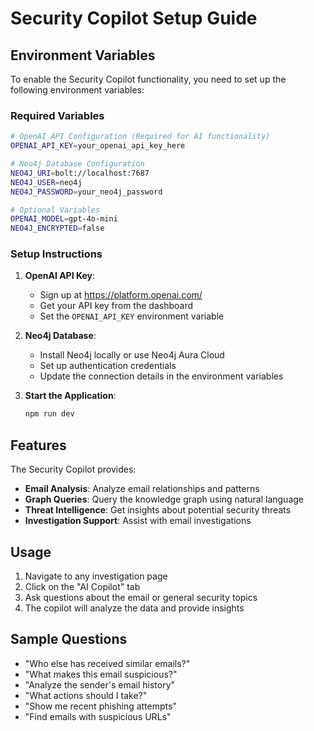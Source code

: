 # Security Copilot Setup Guide

## Environment Variables

To enable the Security Copilot functionality, you need to set up the following environment variables:

### Required Variables

```bash
# OpenAI API Configuration (Required for AI functionality)
OPENAI_API_KEY=your_openai_api_key_here

# Neo4j Database Configuration
NEO4J_URI=bolt://localhost:7687
NEO4J_USER=neo4j
NEO4J_PASSWORD=your_neo4j_password

# Optional Variables
OPENAI_MODEL=gpt-4o-mini
NEO4J_ENCRYPTED=false
```

### Setup Instructions

1. **OpenAI API Key**:
   - Sign up at https://platform.openai.com/
   - Get your API key from the dashboard
   - Set the `OPENAI_API_KEY` environment variable

2. **Neo4j Database**:
   - Install Neo4j locally or use Neo4j Aura Cloud
   - Set up authentication credentials
   - Update the connection details in the environment variables

3. **Start the Application**:
   ```bash
   npm run dev
   ```

## Features

The Security Copilot provides:

- **Email Analysis**: Analyze email relationships and patterns
- **Graph Queries**: Query the knowledge graph using natural language
- **Threat Intelligence**: Get insights about potential security threats
- **Investigation Support**: Assist with email investigations

## Usage

1. Navigate to any investigation page
2. Click on the "AI Copilot" tab
3. Ask questions about the email or general security topics
4. The copilot will analyze the data and provide insights

## Sample Questions

- "Who else has received similar emails?"
- "What makes this email suspicious?"
- "Analyze the sender's email history"
- "What actions should I take?"
- "Show me recent phishing attempts"
- "Find emails with suspicious URLs"